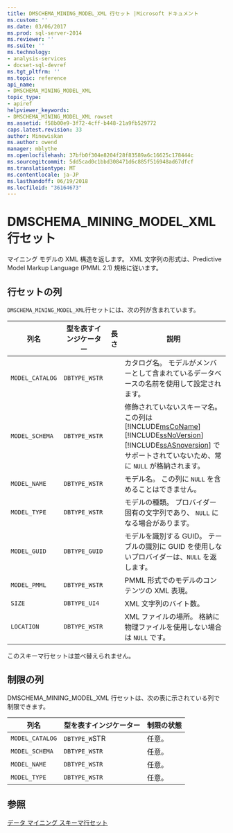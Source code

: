 ```yaml
---
title: DMSCHEMA_MINING_MODEL_XML 行セット |Microsoft ドキュメント
ms.custom: ''
ms.date: 03/06/2017
ms.prod: sql-server-2014
ms.reviewer: ''
ms.suite: ''
ms.technology:
- analysis-services
- docset-sql-devref
ms.tgt_pltfrm: ''
ms.topic: reference
api_name:
- DMSCHEMA_MINING_MODEL_XML
topic_type:
- apiref
helpviewer_keywords:
- DMSCHEMA_MINING_MODEL_XML rowset
ms.assetid: f58b00e9-3f72-4cff-b448-21a9fb529772
caps.latest.revision: 33
author: Minewiskan
ms.author: owend
manager: mblythe
ms.openlocfilehash: 37bfb0f304e8204f28f83589a6c16625c178444c
ms.sourcegitcommit: 5dd5cad0c1bbd308471d6c885f516948ad67dfcf
ms.translationtype: MT
ms.contentlocale: ja-JP
ms.lasthandoff: 06/19/2018
ms.locfileid: "36164673"
---
```

# <a name="dmschemaminingmodelxml-rowset"></a>DMSCHEMA_MINING_MODEL_XML 行セット
  マイニング モデルの XML 構造を返します。 XML 文字列の形式は、Predictive Model Markup Language (PMML 2.1) 規格に従います。  
  
## <a name="rowset-columns"></a>行セットの列  
 `DMSCHEMA_MINING_MODEL_XML`行セットには、次の列が含まれています。  
  
|列名|型を表すインジケーター|長さ|説明|  
|-----------------|--------------------|------------|-----------------|  
|`MODEL_CATALOG`|`DBTYPE_WSTR`||カタログ名。 モデルがメンバーとして含まれているデータベースの名前を使用して設定されます。|  
|`MODEL_SCHEMA`|`DBTYPE_WSTR`||修飾されていないスキーマ名。 この列は [!INCLUDE[msCoName](../../../includes/msconame-md.md)] [!INCLUDE[ssNoVersion](../../../includes/ssnoversion-md.md)] [!INCLUDE[ssASnoversion](../../../includes/ssasnoversion-md.md)] でサポートされていないため、常に `NULL` が格納されます。|  
|`MODEL_NAME`|`DBTYPE_WSTR`||モデル名。 この列に `NULL` を含めることはできません。|  
|`MODEL_TYPE`|`DBTYPE_WSTR`||モデルの種類。 プロバイダー固有の文字列であり、 `NULL` になる場合があります。|  
|`MODEL_GUID`|`DBTYPE_GUID`||モデルを識別する GUID。 テーブルの識別に GUID を使用しないプロバイダーは、`NULL` を返します。|  
|`MODEL_PMML`|`DBTYPE_WSTR`||PMML 形式でのモデルのコンテンツの XML 表現。|  
|`SIZE`|`DBTYPE_UI4`||XML 文字列のバイト数。|  
|`LOCATION`|`DBTYPE_WSTR`||XML ファイルの場所。 格納に物理ファイルを使用しない場合は `NULL` です。|  
  
 このスキーマ行セットは並べ替えられません。  
  
## <a name="restriction-columns"></a>制限の列  
 DMSCHEMA_MINING_MODEL_XML 行セットは、次の表に示されている列で制限できます。  
  
|列名|型を表すインジケーター|制限の状態|  
|-----------------|--------------------|-----------------------|  
|`MODEL_CATALOG`|`DBTYPE_W`STR|任意。|  
|`MODEL_SCHEMA`|`DBTYPE_WSTR`|任意。|  
|`MODEL_NAME`|`DBTYPE_WSTR`|任意。|  
|`MODEL_TYPE`|`DBTYPE_WSTR`|任意。|  
  
## <a name="see-also"></a>参照  
 [データ マイニング スキーマ行セット](../../schema-rowsets/data-mining/data-mining-schema-rowsets.md) 
  
  